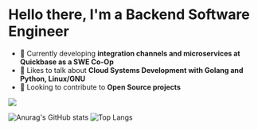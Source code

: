 <h1 aling="center">Hello there, I'm a Backend Software Engineer</h1>


- 💾 Currently developing **integration channels and microservices at Quickbase as a SWE Co-Op**
- 🥸 Likes to talk about **Cloud Systems Development with Golang and Python, Linux/GNU**
- 🤝 Looking to contribute to **Open Source projects**


![](https://komarev.com/ghpvc/?username=asynchroza)

![Anurag's GitHub stats](https://github-readme-stats.vercel.app/api?username=asynchroza&count_private=true&theme=radical)
![Top Langs](https://github-readme-stats.vercel.app/api/top-langs/?username=asynchroza&theme=radical&layout=compact&hide=css,html)



